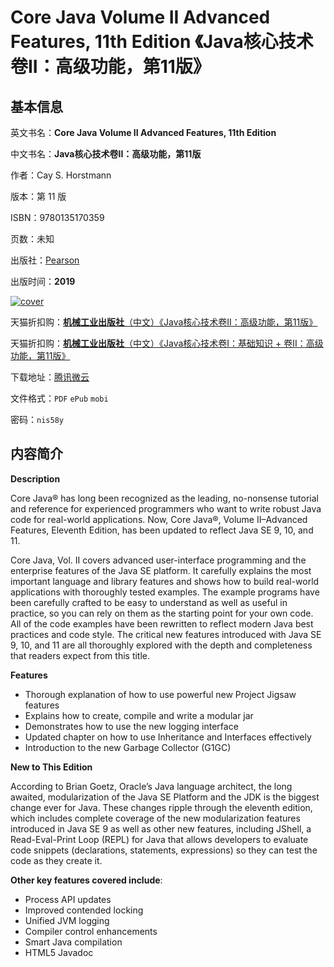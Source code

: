 # Core Java Volume II Advanced Features, 11th Edition 《Java核心技术卷II：高级功能，第11版》

## 基本信息

英文书名：**Core Java Volume II Advanced Features, 11th Edition**

中文书名：**Java核心技术卷II：高级功能，第11版**

作者：Cay S. Horstmann

版本：第 11 版

ISBN：9780135170359

页数：未知

出版社：[Pearson](https://www.pearson.com/us/higher-education/program/Horstmann-Core-Java-Volume-II-Advanced-Features-11th-Edition/PGM2019648.html)

出版时间：**2019**

<a title="点击购买正版纸质图书" target="_blank" href="https://s.click.taobao.com/k20bdXu">
<img :src="$withBase('/images/core_java_volume_II_advanced_features.jpg')" alt="cover">
</a>

天猫折扣购：[**机械工业出版社**（中文）《Java核心技术卷II：高级功能，第11版》](https://s.click.taobao.com/k20bdXu)

天猫折扣购：[**机械工业出版社**（中文）《Java核心技术卷I：基础知识 + 卷II：高级功能，第11版》](https://s.click.taobao.com/KUDXvXu)

下载地址：[腾讯微云](https://share.weiyun.com/2yg8aFiH)

文件格式：`PDF` `ePub` `mobi`

密码：`nis58y`

## 内容简介

**Description**

Core Java® has long been recognized as the leading, no-nonsense tutorial and reference for experienced programmers who want to write robust Java code for real-world applications. Now, Core Java®, Volume II–Advanced Features, Eleventh Edition, has been updated to reflect Java SE 9, 10, and 11.

Core Java, Vol. II covers advanced user-interface programming and the enterprise features of the Java SE platform. It carefully explains the most important language and library features and shows how to build real-world applications with thoroughly tested examples. The example programs have been carefully crafted to be easy to understand as well as useful in practice, so you can rely on them as the starting point for your own code. All of the code examples have been rewritten to reflect modern Java best practices and code style. The critical new features introduced with Java SE 9, 10, and 11 are all thoroughly explored with the depth and completeness that readers expect from this title.

**Features**

- Thorough explanation of how to use powerful new Project Jigsaw features
- Explains how to create, compile and write a modular jar
- Demonstrates how to use the new logging interface
- Updated chapter on how to use Inheritance and Interfaces effectively
- Introduction to the new Garbage Collector (G1GC)

**New to This Edition**

According to Brian Goetz, Oracle’s Java language architect, the long awaited, modularization of the Java SE Platform and the JDK is the biggest change ever for Java. These changes ripple through the eleventh edition, which includes complete coverage of the new modularization features introduced in Java SE 9 as well as other new features, including JShell, a Read-Eval-Print Loop (REPL) for Java that allows developers to evaluate code snippets (declarations, statements, expressions) so they can test the code as they create it.

**Other key features covered include**:

- Process API updates
- Improved contended locking
- Unified JVM logging
- Compiler control enhancements
- Smart Java compilation
- HTML5 Javadoc
